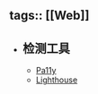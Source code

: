 tags:: [[Web]]
---

- ## 检测工具
	- [Pa11y](https://pa11y.org/)
	- [Lighthouse](https://developers.google.com/web/tools/lighthouse)